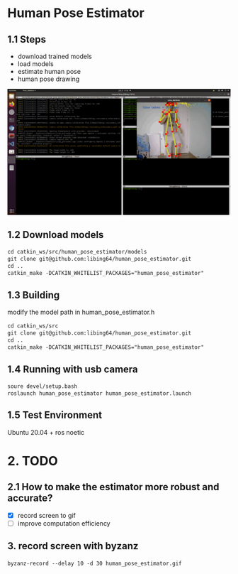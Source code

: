 # Human Pose Estimator


## 1.1 Steps
* download trained models
* load models
* estimate human pose
* human pose drawing


![pose_skeleton](https://github.com/libing64/human_pose_estimator/blob/master/image/human_pose_estimator.gif)

## 1.2 Download models
```
cd catkin_ws/src/human_pose_estimator/models
git clone git@github.com:libing64/human_pose_estimator.git
cd ..
catkin_make -DCATKIN_WHITELIST_PACKAGES="human_pose_estimator"
```

## 1.3 Building
modify the model path in human_pose_estimator.h
```
cd catkin_ws/src
git clone git@github.com:libing64/human_pose_estimator.git
cd ..
catkin_make -DCATKIN_WHITELIST_PACKAGES="human_pose_estimator"
```


## 1.4 Running with usb camera
```
soure devel/setup.bash
roslaunch human_pose_estimator human_pose_estimator.launch
```

## 1.5 Test Environment
Ubuntu 20.04 + ros noetic


# 2. TODO
## 2.1 How to make the estimator more robust and accurate?
- [x] record screen to gif
- [ ] improve computation efficiency

## 3. record screen with byzanz
```
byzanz-record --delay 10 -d 30 human_pose_estimator.gif
```
